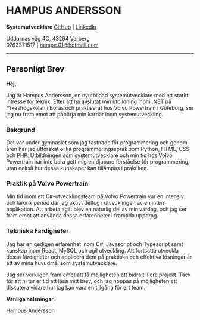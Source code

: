 # HAMPUS ANDERSSON

**Systemutvecklare**
[GitHub](https://github.com/HampusAndersson01) | [LinkedIn](https://www.linkedin.com/in/hampusandersson01)

Uddarnas väg 4C, 43294 Varberg  
0763371517 | hampe.01@hotmail.com

---

## Personligt Brev

**Hej,**

Jag är Hampus Andersson, en nyutbildad systemutvecklare med ett starkt intresse för teknik. Efter att ha avslutat min utbildning inom .NET på Yrkeshögskolan i Borås och praktiserat hos Volvo Powertrain i Göteborg, ser jag nu fram emot att påbörja min karriär inom systemutveckling.

### Bakgrund

Det var under gymnasiet som jag fastnade för programmering och genom åren har jag utforskat olika programmeringsspråk som Python, HTML, CSS och PHP. Utbildningen som systemutvecklare och min tid hos Volvo Powertrain har inte bara gett mig en djupare förståelse för programmering, utan också hur dessa kunskaper kan tillämpas i praktiken.

### Praktik på Volvo Powertrain

Min tid inom ett C#-utvecklingsteam på Volvo Powertrain var en intensiv och lärorik period där jag aktivt deltog i utvecklingen av en intern applikation. Att arbeta agilt blev en naturlig del av min vardag, och jag ser fram emot att använda dessa erfarenheter i framtida uppdrag.

### Tekniska Färdigheter

Jag har en gedigen erfarenhet inom C#, Javascript och Typescript samt kunskap inom React, MySQL och agil utveckling. Att fortsätta utveckla dessa färdigheter och applicera dem på praktiska och effektiva lösningar är ett av mina huvudmål som systemutvecklare.

Jag ser verkligen fram emot att få möjligheten att bidra till era projekt. Tack för att ni tar er tid att läsa mitt brev, och jag hoppas på möjligheten att diskutera vidare hur jag kan vara en tillgång för ert team.

**Vänliga hälsningar,**

Hampus Andersson
